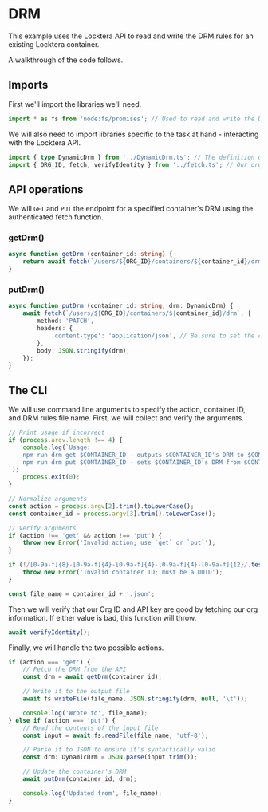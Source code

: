 # DRM

This example uses the Locktera API to read and write the DRM rules for an existing Locktera container.

A walkthrough of the code follows.

## Imports

First we'll import the libraries we'll need.

```typescript
import * as fs from 'node:fs/promises'; // Used to read and write the DRM rules file
```

We will also need to import libraries specific to the task at hand - interacting with the Locktera API.

```typescript
import { type DynamicDrm } from '../DynamicDrm.ts'; // The definition of Locktera DRM rules
import { ORG_ID, fetch, verifyIdentity } from '../fetch.ts'; // Our org ID, authenticated fetch function, and sanity check function
```

## API operations

We will `GET` and `PUT` the endpoint for a specified container's DRM using the authenticated fetch function.

### getDrm()

```typescript
async function getDrm (container_id: string) {
	return await fetch(`/users/${ORG_ID}/containers/${container_id}/drm`) as DynamicDrm;
}
```

### putDrm()

```typescript
async function putDrm (container_id: string, drm: DynamicDrm) {
	await fetch(`/users/${ORG_ID}/containers/${container_id}/drm`, {
		method: 'PATCH',
		headers: {
			'content-type': 'application/json', // Be sure to set the content type!
		},
		body: JSON.stringify(drm),
	});
}
```

## The CLI

We will use command line arguments to specify the action, container ID, and DRM rules file name. First, we will collect and verify the arguments.

```typescript
// Print usage if incorrect
if (process.argv.length !== 4) {
	console.log(`Usage:
	npm run drm get $CONTAINER_ID - outputs $CONTAINER_ID's DRM to $CONTAINER_ID.json
	npm run drm put $CONTAINER_ID - sets $CONTAINER_ID's DRM from $CONTAINER_ID.json
`);
	process.exit(0);
}

// Normalize arguments
const action = process.argv[2].trim().toLowerCase();
const container_id = process.argv[3].trim().toLowerCase();

// Verify arguments
if (action !== 'get' && action !== 'put') {
	throw new Error('Invalid action; use `get` or `put`');
}

if (!/[0-9a-f]{8}-[0-9a-f]{4}-[0-9a-f]{4}-[0-9a-f]{4}-[0-9a-f]{12}/.test(container_id)) {
	throw new Error('Invalid container ID; must be a UUID');
}

const file_name = container_id + '.json';
```

Then we will verify that our Org ID and API key are good by fetching our org information. If either value is bad, this function will throw.

```typescript
await verifyIdentity();
```

Finally, we will handle the two possible actions.

```typescript
if (action === 'get') {
	// Fetch the DRM from the API
	const drm = await getDrm(container_id);

	// Write it to the output file
	await fs.writeFile(file_name, JSON.stringify(drm, null, '\t'));

	console.log('Wrote to', file_name);
} else if (action === 'put') {
	// Read the contents of the input file
	const input = await fs.readFile(file_name, 'utf-8');

	// Parse it to JSON to ensure it's syntactically valid
	const drm: DynamicDrm = JSON.parse(input.trim());

	// Update the container's DRM
	await putDrm(container_id, drm);

	console.log('Updated from', file_name);
}
```
